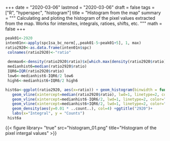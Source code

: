 +++
date = "2020-03-06"
lastmod = "2020-03-06"
draft = false
tags = ["R", "hyperspec", "histogram"]
title = "Histogram from the map"
summary = """
Calculating and ploting the histogram of the pixel values extracted from the map. Works for intensites, integrals, ratioes, shifts, etc.
"""
math = false
+++



```r
peak01<-2920
inten01n<-apply(spc1sa_bc_norm[,,peak01-5~peak01+5], 1, max)
ratio2920<-as.data.frame(inten01n$spc)
 colnames(ratio2920)<-"ratio"
 
 denmax6<-density(ratio2920$ratio)$x[which.max(density(ratio2920$ratio)$y)]
 medianhist6=median(ratio2920$ratio) 
 IQR6=IQR(ratio2920$ratio) 
 low6<-medianhist6-IQR6/2 low6
 high6<-medianhist6+IQR6/2 high6

hist6a<-ggplot(ratio2920, aes(x=ratio)) + geom_histogram(binwidth = function(x) 2 * IQR(x) / (length(x)^(1/3))) +
   geom_vline(xintercept=median(ratio2920$ratio), lwd=1, linetype=2, color="red")+
   geom_vline(xintercept=medianhist6-IQR6/2, lwd=1, linetype=2, color="grey")+
   geom_vline(xintercept=medianhist6+IQR6/2, lwd=1, linetype=2, color="grey")+
   geom_density(aes(y=0.01 * ..count..), col=4) +ggtitle("2920")+
   labs(x="Integral", y = "Counts")
 hist6a

```


{{< figure library= "true" src="histogram_01.png" title="Histogram of the pixel intergal values" >}}

